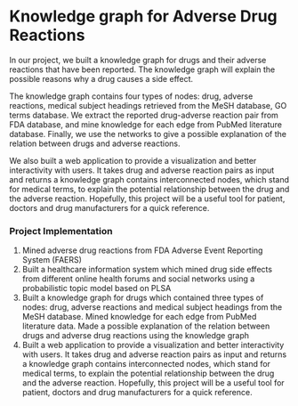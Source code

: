 # Knowledge graph for Adverse Drug Reactions

In our project, we built a knowledge graph for drugs and their adverse reactions that have been reported. The knowledge graph will explain the possible reasons why a drug causes a side effect.
 
The knowledge graph contains four types of nodes: drug, adverse reactions, medical subject headings retrieved from the MeSH database, GO terms database. We extract the reported drug-adverse reaction pair from FDA database, and mine knowledge for each edge from PubMed literature database. Finally, we use the networks to give a possible explanation of the relation between drugs and adverse reactions.
 
We also built a web application to provide a visualization and better interactivity with users. It takes drug and adverse reaction pairs as input and returns a knowledge graph contains interconnected nodes, which stand for medical terms, to explain the potential relationship between the drug and the adverse reaction. Hopefully, this project will be a useful tool for patient, doctors and drug manufacturers for a quick reference.

### Project Implementation

1. Mined adverse drug reactions from FDA Adverse Event Reporting System (FAERS)
2. Built a healthcare information system which mined drug side effects from different online health forums and social networks using a probabilistic topic model based on PLSA
3. Built a knowledge graph for drugs which contained three types of nodes: drug, adverse reactions and medical subject headings from the MeSH database. Mined knowledge for each edge from PubMed literature data. Made a possible explanation of the relation between drugs and adverse drug reactions using the knowledge graph
4. Built a web application to provide a visualization and better interactivity with users. It takes drug and adverse reaction pairs as input and returns a knowledge graph contains interconnected nodes, which stand for medical terms, to explain the potential relationship between the drug and the adverse reaction. Hopefully, this project will be a useful tool for patient, doctors and drug manufacturers for a quick reference.
